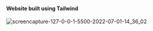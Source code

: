 #### Website built using Tailwind

![screencapture-127-0-0-1-5500-2022-07-01-14_36_02](https://user-images.githubusercontent.com/70688937/176863541-d55367fe-bfa1-46c4-8147-521e8cf1aa53.png)
